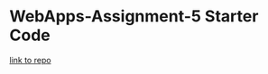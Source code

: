 # WebApps-Assignment-5 Starter Code
[link to repo](https://github.com/44-563-Web-Apps-S22/webapps-s22-assignment-5-manikanta-nwms/edit/main/README.md)
